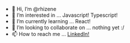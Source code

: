 - 👋 Hi, I’m @rhizene
- 👀 I’m interested in ... Javascript! Typescript!
- 🌱 I’m currently learning ... React!
- 💞️ I’m looking to collaborate on ... nothing yet :/
- 📫 How to reach me ... [LinkedIn!](www.linkedin.com/in/nicholdimalanta)

<!---
rhizene/rhizene is a ✨ special ✨ repository because its `README.md` (this file) appears on your GitHub profile.
You can click the Preview link to take a look at your changes.
--->

